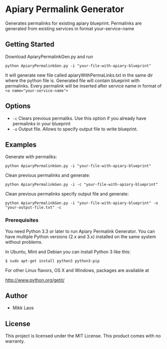 # Apiary Permalink Generator

Generates permalinks for existing apiary blueprint. Permalinks are generated from existing services in format your-service-name

## Getting Started

Download ApiaryPermalinkGen.py and run

```
python ApiaryPermalinkGen.py -i "your-file-with-apiary-blueprint"
```

It will generate new file called apiaryWithPermaLinks.txt in the same dir where the python file is. Generated file will contain blueprint with permalinks. Every permalink will be inserted after service name in format of `<a name="your-service-name">`

## Options
- `-c` Clears previous permaliks. Use this option if you already have permalinks in your blueprint
- `-o` Output file. Allows to specify output file to write blueprint.

## Examples
Generate  with permaliks:
```
python ApiaryPermalinkGen.py -i "your-file-with-apiary-blueprint"
```
Clean previous permalinks and generate:
```
python ApiaryPermalinkGen.py -i -c "your-file-with-apiary-blueprint"
```
Clean previous permalinks specify output file and generate:
```
python ApiaryPermalinkGen.py -i "your-file-with-apiary-blueprint" -o "your-output-file.txt" -c
```


### Prerequisites

You need Python 3.3 or later to run Apiary Permalink Generator.  You can have multiple Python
versions (2.x and 3.x) installed on the same system without problems.

In Ubuntu, Mint and Debian you can install Python 3 like this:

    $ sudo apt-get install python3 python3-pip

For other Linux flavors, OS X and Windows, packages are available at

  http://www.python.org/getit/

## Author
* Mikk Laos

## License

This project is licensed under the MIT License. This product comes with no warranty.
